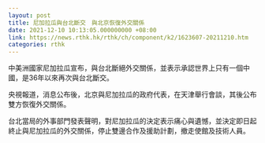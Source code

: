 ```yaml
---
layout: post
title: 尼加拉瓜與台北斷交　與北京恢復外交關係
date: 2021-12-10 10:13:05.000000000 +08:00
link: https://news.rthk.hk/rthk/ch/component/k2/1623607-20211210.htm
categories: rthk
---
```


中美洲國家尼加拉瓜宣布，與台北斷絕外交關係，並表示承認世界上只有一個中國，是36年以來再次與台北斷交。

央視報道，消息公布後，北京與尼加拉瓜的政府代表，在天津舉行會談，其後公布雙方恢復外交關係。

台北當局的外事部門發表聲明，對尼加拉瓜的決定表示痛心與遺憾，並決定即日起終止與尼加拉瓜的外交關係，停止雙邊合作及援助計劃，撤走使館及技術人員。
